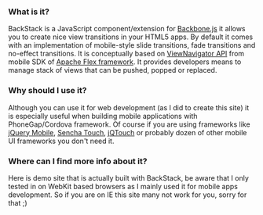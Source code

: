 ### What is it?
BackStack is a JavaScript component/extension for [Backbone.js](http://documentcloud.github.com/backbone) it allows you to create nice view
transitions in your HTML5 apps. By default it comes with an implementation of mobile-style slide transitions, fade transitions and no-effect transitions.
It is conceptually based on [ViewNavigator API](http://help.adobe.com/en_US/FlashPlatform/reference/actionscript/3/spark/components/ViewNavigator.html) from mobile SDK of
[Apache Flex framework](http://incubator.apache.org/flex/). It provides developers means to manage stack of views that can be pushed, popped or replaced.

### Why should I use it?
Although you can use it for web development (as I did to create this site) it is especially useful when building mobile applications with PhoneGap/Cordova framework.
Of course if you are using frameworks like [jQuery Mobile](http://jquerymobile.com/), [Sencha Touch](http://www.sencha.com/products/touch/), [jQTouch](http://www.jqtouch.com/) or probably dozen of other mobile UI frameworks you don't need it.

### Where can I find more info about it?
Here is demo site that is actually built with BackStack, be aware that I only tested in on WebKit based browsers as I mainly used it for mobile apps development. So if you are on IE this site many not work for you, sorry for that ;)
